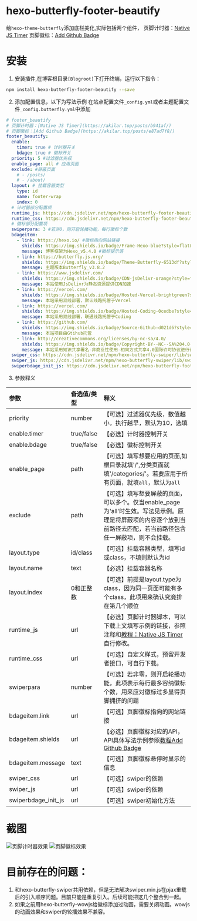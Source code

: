 # hexo-butterfly-footer-beautify

给`hexo-theme-butterfly`添加底栏美化,实际包括两个组件，
页脚计时器：[Native JS Timer](https://akilar.top/posts/b941af/)
页脚徽标：[Add Github Badge](https://akilar.top/posts/e87ad7f8/)

# 安装

1. 安装插件,在博客根目录`[Blogroot]`下打开终端，运行以下指令：
  ```bash
  npm install hexo-butterfly-footer-beautify --save
  ```

2. 添加配置信息，以下为写法示例
  在站点配置文件`_config.yml`或者主题配置文件`_config.butterfly.yml`中添加

  ```yaml
  # footer_beautify
  # 页脚计时器：[Native JS Timer](https://akilar.top/posts/b941af/)
  # 页脚徽标：[Add Github Badge](https://akilar.top/posts/e87ad7f8/)
  footer_beautify:
    enable:
      timer: true # 计时器开关
      bdage: true # 徽标开关
    priority: 5 #过滤器优先权
    enable_page: all # 应用页面
    exclude: #屏蔽页面
      # - /posts/
      # - /about/
    layout: # 挂载容器类型
      type: id
      name: footer-wrap
      index: 0
    # 计时器部分配置项
    runtime_js: https://cdn.jsdelivr.net/npm/hexo-butterfly-footer-beautify@1.0.0/lib/runtime.js
    runtime_css: https://cdn.jsdelivr.net/npm/hexo-butterfly-footer-beautify@1.0.0/lib/runtime.css
    # 徽标部分配置项
    swiperpara: 3 #若非0，则开启轮播功能，每行徽标个数
    bdageitem:
      - link: https://hexo.io/ #徽标指向网站链接
        shields: https://img.shields.io/badge/Frame-Hexo-blue?style=flat&logo=hexo #徽标API
        message: 博客框架为Hexo_v5.4.0 #徽标提示语
      - link: https://butterfly.js.org/
        shields: https://img.shields.io/badge/Theme-Butterfly-6513df?style=flat&logo=bitdefender
        message: 主题版本Butterfly_v3.8.2
      - link: https://www.jsdelivr.com/
        shields: https://img.shields.io/badge/CDN-jsDelivr-orange?style=flat&logo=jsDelivr
        message: 本站使用JsDelivr为静态资源提供CDN加速
      - link: https://vercel.com/
        shields: https://img.shields.io/badge/Hosted-Vercel-brightgreen?style=flat&logo=Vercel
        message: 本站采用双线部署，默认线路托管于Vercel
      - link: https://vercel.com/
        shields: https://img.shields.io/badge/Hosted-Coding-0cedbe?style=flat&logo=Codio
        message: 本站采用双线部署，联通线路托管于Coding
      - link: https://github.com/
        shields: https://img.shields.io/badge/Source-Github-d021d6?style=flat&logo=GitHub
        message: 本站项目由Gtihub托管
      - link: http://creativecommons.org/licenses/by-nc-sa/4.0/
        shields: https://img.shields.io/badge/Copyright-BY--NC--SA%204.0-d42328?style=flat&logo=Claris
        message: 本站采用知识共享署名-非商业性使用-相同方式共享4.0国际许可协议进行许可
    swiper_css: https://cdn.jsdelivr.net/npm/hexo-butterfly-swiper/lib/swiper.min.css
    swiper_js: https://cdn.jsdelivr.net/npm/hexo-butterfly-swiper/lib/swiper.min.js
    swiperbdage_init_js: https://cdn.jsdelivr.net/npm/hexo-butterfly-footer-beautify/lib/swiperbdage_init.min.js
  ```
3. 参数释义

  |参数|备选值/类型|释义|
  |:--|:--|:--|
  |priority|number|【可选】过滤器优先级，数值越小，执行越早，默认为10，选填|
  |enable.timer|true/false|【必选】计时器控制开关|
  |enable.bdage|true/false|【必选】徽标控制开关|
  |enable_page|path|【可选】填写想要应用的页面,如根目录就填'/',分类页面就填'/categories/'。若要应用于所有页面，就填`all`，默认为`all`|
  |exclude|path|【可选】填写想要屏蔽的页面，可以多个。仅当enable_page为'all'时生效。写法见示例。原理是将屏蔽项的内容逐个放到当前路径去匹配，若当前路径包含任一屏蔽项，则不会挂载。|
  |layout.type|id/class|【可选】挂载容器类型，填写id或class，不填则默认为id|
  |layout.name|text|【必选】挂载容器名称|
  |layout.index|0和正整数|【可选】前提是layout.type为class，因为同一页面可能有多个class，此项用来确认究竟排在第几个顺位|
  |runtime_js|url|【必选】页脚计时器脚本，可以下载上文填写示例的链接，参照注释和[教程：Native JS Timer](https://akilar.top/posts/b941af/)自行修改。|
  |runtime_css|url|【可选】自定义样式，预留开发者接口，可自行下载。|
  |swiperpara|number|【可选】若非零，则开启轮播功能，此项表示每行最多容纳徽标个数，用来应对徽标过多显得页脚拥挤的问题|
  |bdageitem.link|url|【可选】页脚徽标指向的网站链接|
  |bdageitem.shields|url|【必选】页脚徽标对应的API，API具体写法示例参照[教程Add Github Badge](https://akilar.top/posts/e87ad7f8/)|
  |bdageitem.message|text|【可选】页脚徽标悬停时显示的信息|
  |swiper_css|url|【可选】swiper的依赖|
  |swiper_js|url|【可选】swiper的依赖|
  |swiperbdage_init_js|url|【可选】swiper初始化方法|
# 截图
![页脚计时器效果](https://cdn.jsdelivr.net/npm/akilar-candyassets/image/Native-JS-Timer-50daecfe.png)
![页脚徽标效果](https://cdn.jsdelivr.net/npm/akilar-candyassets/image/1UWbK9rphJtTHsD.png)


# 目前存在的问题：
1. 和hexo-butterfly-swiper共用依赖，但是无法解决swiper.min.js在pjax重载后的引入顺序问题。目前只能是重复引入。后续可能把这几个整合到一起。
2. 如果之前用hexo-butterfly-wowjs给徽标添加过动画，需要关闭动画。wowjs的动画效果和swiper的轮播效果不兼容。

